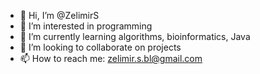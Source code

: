 - 👋 Hi, I’m @ZelimirS
- 👀 I’m interested in programming
- 🌱 I’m currently learning algorithms, bioinformatics, Java
- 💞️ I’m looking to collaborate on projects
- 📫 How to reach me: zelimir.s.bl@gmail.com

<!---
ZelimirS/ZelimirS is a ✨ special ✨ repository because its `README.md` (this file) appears on your GitHub profile.
You can click the Preview link to take a look at your changes.
--->
